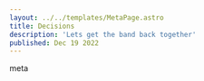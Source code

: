 ```yaml
---
layout: ../../templates/MetaPage.astro
title: Decisions
description: 'Lets get the band back together'
published: Dec 19 2022
---
```


meta
